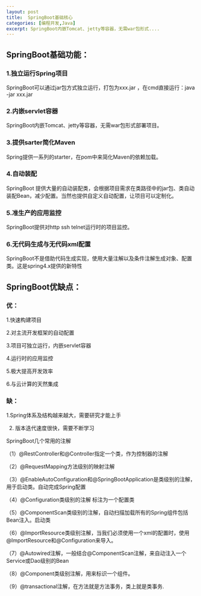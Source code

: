 ```yaml
---
layout: post
title:  SpringBoot基础核心
categories: [编程开发,Java]
excerpt: SpringBoot内嵌Tomcat、jetty等容器，无需war包形式....
---
```

## SpringBoot基础功能：
### 1.独立运行Spring项目

SpringBoot可以通过jar包方式独立运行，打包为xxx.jar ，在cmd直接运行：java -jar xxx.jar

### 2.内嵌servlet容器

SpringBoot内嵌Tomcat、jetty等容器，无需war包形式部署项目。

### 3.提供sarter简化Maven

Spring提供一系列的starter，在pom中来简化Maven的依赖加载。

### 4.自动装配

SpringBoot 提供大量的自动装配类，会根据项目需求在类路径中的jar包、类自动装配Bean，减少配置。当然也提供自定义自动配置，让项目可以定制化。

### 5.准生产的应用监控

SpringBoot提供对http ssh telnet运行时的项目监控。

### 6.无代码生成与无代码xml配置

SpringBoot不是借助代码生成实现，使用大量注解以及条件注解生成对象、配置类。这是spring4.x提供的新特性

## SpringBoot优缺点：
### 优：
1.快速构建项目

2.对主流开发框架的自动配置

3.项目可独立运行，内嵌servlet容器

4.运行时的应用监控

5.极大提高开发效率

6.与云计算的天然集成

### 缺：
1.Spring体系及结构越来越大，需要研究才能上手

2. 版本迭代速度很快，需要不断学习

SpringBoot几个常用的注解

（1）@RestController和@Controller指定一个类，作为控制器的注解 

（2）@RequestMapping方法级别的映射注解

（3）@EnableAutoConfiguration和@SpringBootApplication是类级别的注解，用于启动类。自动完成Spring配置

（4）@Configuration类级别的注解   标注为一个配置类

（5）@ComponentScan类级别的注解，自动扫描加载所有的Spring组件包括Bean注入。启动类

（6）@ImportResource类级别注解，当我们必须使用一个xml的配置时，使用@ImportResource和@Configuration来导入。

（7）@Autowired注解，一般结合@ComponentScan注解，来自动注入一个Service或Dao级别的Bean

（8）@Component类级别注解，用来标识一个组件。

（9）@transactional注解，在方法就是方法事务，类上就是类事务.
